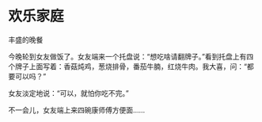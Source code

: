 # 欢乐家庭

丰盛的晚餐 

今晚轮到女友做饭了。女友端来一个托盘说：“想吃啥请翻牌子。”看到托盘上有四个牌子上面写着：香菇炖鸡，葱烧排骨，番茄牛腩，红烧牛肉。我大喜，问：“都要可以吗？” 

女友淡定地说：“可以，就怕你吃不完。” 

不一会儿，女友端上来四碗康师傅方便面……